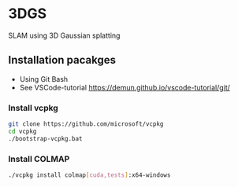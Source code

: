 # 3DGS
SLAM using 3D Gaussian splatting

## Installation pacakges
* Using Git Bash
* See VSCode-tutorial https://demun.github.io/vscode-tutorial/git/
### Install vcpkg
```bash
git clone https://github.com/microsoft/vcpkg
cd vcpkg
./bootstrap-vcpkg.bat
```

### Install COLMAP
```bash
./vcpkg install colmap[cuda,tests]:x64-windows
```

